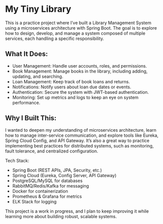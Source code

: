 # My Tiny Library  

This is a practice project where I’ve built a Library Management System using a microservices architecture with Spring Boot. The goal is to explore how to design, develop, and manage a system composed of multiple services, each handling a specific responsibility. 

## What It Does:  

- User Management: Handle user accounts, roles, and permissions.  
- Book Management: Manage books in the library, including adding, updating, and searching.
- Loan Management: Keep track of book loans and returns.
- Notifications: Notify users about loan due dates or events.
- Authentication: Secure the system with JWT-based authentication.
- Monitoring: Set up metrics and logs to keep an eye on system performance.

## Why I Built This:  

I wanted to deepen my understanding of microservices architecture, learn how to manage inter-service communication, and explore tools like Eureka, Spring Cloud Config, and API Gateway. It’s also a great way to practice implementing best practices for distributed systems, such as monitoring, fault tolerance, and centralized configuration.  

Tech Stack:  

- Spring Boot (REST APIs, JPA, Security, etc.)
- Spring Cloud (Eureka, Config Server, API Gateway)
- PostgreSQL/MySQL for databases
- RabbitMQ/Redis/Kafka for messaging
- Docker for containerization
- Prometheus & Grafana for metrics
- ELK Stack for logging

This project is a work in progress, and I plan to keep improving it while learning more about building robust, scalable systems.  